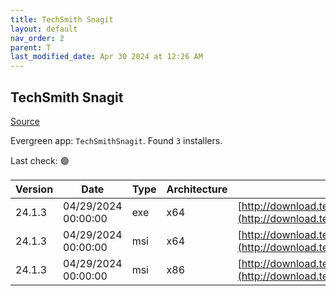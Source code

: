 ```yaml
---
title: TechSmith Snagit
layout: default
nav_order: 2
parent: T
last_modified_date: Apr 30 2024 at 12:26 AM
---
```


## TechSmith Snagit

[Source](https://www.techsmith.com/)

Evergreen app: `TechSmithSnagit`. Found `3` installers.

Last check: 🟢

| Version | Date                | Type | Architecture | URI                                                                                                                                        |
| ------- | ------------------- | ---- | ------------ | ------------------------------------------------------------------------------------------------------------------------------------------ |
| 24.1.3  | 04/29/2024 00:00:00 | exe  | x64          | [http://download.techsmith.com/snagit/releases/2413/snagit.exe](http://download.techsmith.com/snagit/releases/2413/snagit.exe)             |
| 24.1.3  | 04/29/2024 00:00:00 | msi  | x64          | [http://download.techsmith.com/snagit/releases/2413/snagit.msi](http://download.techsmith.com/snagit/releases/2413/snagit.msi)             |
| 24.1.3  | 04/29/2024 00:00:00 | msi  | x86          | [http://download.techsmith.com/snagit/releases/2413/32bit/snagit.msi](http://download.techsmith.com/snagit/releases/2413/32bit/snagit.msi) |
